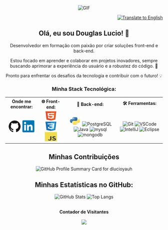 <div align="center">
  <img alt="GIF" src="https://github.com/abhisheknaiidu/abhisheknaiidu/blob/master/code.gif?raw=true" width="500" height="320" />
</div>
<p align="right">
    <a href="README_EN.md">
        <img src="https://img.shields.io/badge/Translate%20to-English-blue" alt="Translate to English">
    </a>
</p>

<h2 align="center">Olá, eu sou Douglas Lucio! 👋</h2> <p align="center">Desenvolvedor em formação com paixão por criar soluções front-end e back-end.</p> <p align="center">Estou focado em aprender e colaborar em projetos inovadores, sempre buscando aprimorar a experiência do usuário e a robustez do código. 🚀</p> <p align="center">Pronto para enfrentar os desafios da tecnologia e contribuir com o futuro! 💡</p>

<h3 align="center">Minha Stack Tecnológica:</h3>
<table align="center">
  <tr>
    <th>Onde me encontrar:</th>
    <th>🌐 Front-end:</th>
    <th>🐍 Back-end:</th>
    <th>🛠️ Ferramentas:</th>
  </tr>
  <tr>
    <td align="center">
      <a href="https://github.com/dlucioyauh"><img alt="GitHub" height="40" width="40" src="https://raw.githubusercontent.com/devicons/devicon/master/icons/github/github-original.svg"></a>
      <a href="https://www.linkedin.com/in/douglaslucio/"><img alt="LinkedIn" height="40" width="40" src="https://raw.githubusercontent.com/devicons/devicon/master/icons/linkedin/linkedin-original.svg"></a>
    </td>
    <td align="center">
      <img alt="HTML" height="30" width="40" src="https://raw.githubusercontent.com/devicons/devicon/master/icons/html5/html5-original.svg">
      <img alt="CSS" height="30" width="40" src="https://raw.githubusercontent.com/devicons/devicon/master/icons/css3/css3-original.svg">
      <img alt="JavaScript" height="30" width="40" src="https://raw.githubusercontent.com/devicons/devicon/master/icons/javascript/javascript-original.svg">
    </td>
    <td align="center">
      <img alt="Python" height="30" width="40" src="https://raw.githubusercontent.com/devicons/devicon/master/icons/python/python-original.svg">
      <img alt="PostgreSQL" height="30" width="40" src="https://cdn.jsdelivr.net/gh/devicons/devicon/icons/postgresql/postgresql-original-wordmark.svg">
      <img alt="Java" height="30" width="40" src="https://cdn.jsdelivr.net/gh/devicons/devicon/icons/java/java-original.svg">
      <img alt="mysql" height="30" width="40" src="https://cdn.jsdelivr.net/gh/devicons/devicon/icons/mysql/mysql-original.svg">
      <img alt="mongodb" height="30" width="40" src="https://cdn.jsdelivr.net/gh/devicons/devicon/icons/mongodb/mongodb-original.svg">
    </td>
    <td align="center">
      <img alt="Git" height="30" width="40" src="https://cdn.jsdelivr.net/gh/devicons/devicon/icons/git/git-original-wordmark.svg">
      <img alt="VSCode" height="30" width="40" src="https://cdn.jsdelivr.net/gh/devicons/devicon/icons/vscode/vscode-original-wordmark.svg">
      <img alt="IntelliJ" height="30" width="40" src="https://cdn.jsdelivr.net/gh/devicons/devicon/icons/intellij/intellij-original.svg">
      <img alt="Eclipse" height="30" width="40" src="https://cdn.jsdelivr.net/gh/devicons/devicon/icons/eclipse/eclipse-original.svg">
    </td>
  </tr>
</table>

<h2 align="center">Minhas Contribuições</h2>
<div align="center">
  <a>
    <img src="http://github-profile-summary-cards.vercel.app/api/cards/profile-details?username=dlucioyauh&theme=discord_old_blurple" alt="GitHub Profile Summary Card for dlucioyauh" style="max-width: 80%;">
  </a>
</div>


<h2 align="center">Minhas Estatísticas no GitHub:</h2>
<div align="center" style="display: flex; justify-content: space-between; align-items: center;">
</div>

<div align="center">
  <img src="https://github-readme-stats.vercel.app/api?username=dlucioyauh&theme=transparent&bg_color=353D41&border_color=123547&show_icons=true&icon_color=EB9326&title_color=EB9326&text_color=FFF&hide_title=true&hide=stars&rank_icon=github" alt="GitHub Stats">
  <img src="https://github-readme-stats-git-masterrstaa-rickstaa.vercel.app/api/top-langs/?username=dlucioyauh&layout=donut&bg_color=353D41&border_color=123547&title_color=EB9326&text_color=FFF&" alt="Top Langs">
</div>
<div align="center">
    <br>
        <p align="centre"><b>Contador de Visitantes</b> </p>  
        <p align="center"><img align="center" src="https://profile-counter.glitch.me/{dlucioyauh}/count.svg" /> </p> 
    <br>
</div>
